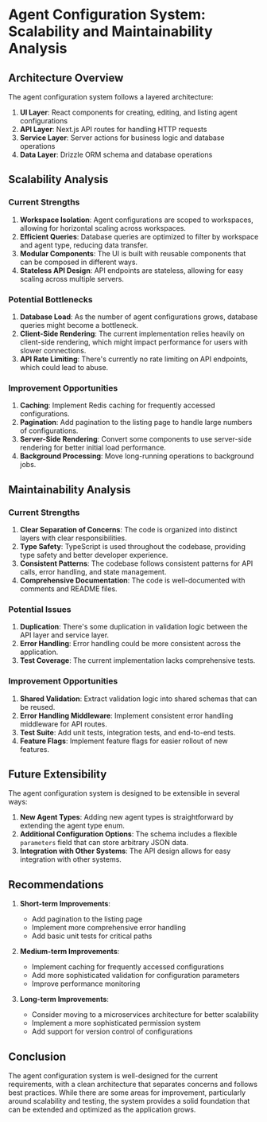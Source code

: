 # Agent Configuration System: Scalability and Maintainability Analysis

## Architecture Overview

The agent configuration system follows a layered architecture:

1. **UI Layer**: React components for creating, editing, and listing agent configurations
2. **API Layer**: Next.js API routes for handling HTTP requests
3. **Service Layer**: Server actions for business logic and database operations
4. **Data Layer**: Drizzle ORM schema and database operations

## Scalability Analysis

### Current Strengths

1. **Workspace Isolation**: Agent configurations are scoped to workspaces, allowing for horizontal scaling across workspaces.
2. **Efficient Queries**: Database queries are optimized to filter by workspace and agent type, reducing data transfer.
3. **Modular Components**: The UI is built with reusable components that can be composed in different ways.
4. **Stateless API Design**: API endpoints are stateless, allowing for easy scaling across multiple servers.

### Potential Bottlenecks

1. **Database Load**: As the number of agent configurations grows, database queries might become a bottleneck.
2. **Client-Side Rendering**: The current implementation relies heavily on client-side rendering, which might impact performance for users with slower connections.
3. **API Rate Limiting**: There's currently no rate limiting on API endpoints, which could lead to abuse.

### Improvement Opportunities

1. **Caching**: Implement Redis caching for frequently accessed configurations.
2. **Pagination**: Add pagination to the listing page to handle large numbers of configurations.
3. **Server-Side Rendering**: Convert some components to use server-side rendering for better initial load performance.
4. **Background Processing**: Move long-running operations to background jobs.

## Maintainability Analysis

### Current Strengths

1. **Clear Separation of Concerns**: The code is organized into distinct layers with clear responsibilities.
2. **Type Safety**: TypeScript is used throughout the codebase, providing type safety and better developer experience.
3. **Consistent Patterns**: The codebase follows consistent patterns for API calls, error handling, and state management.
4. **Comprehensive Documentation**: The code is well-documented with comments and README files.

### Potential Issues

1. **Duplication**: There's some duplication in validation logic between the API layer and service layer.
2. **Error Handling**: Error handling could be more consistent across the application.
3. **Test Coverage**: The current implementation lacks comprehensive tests.

### Improvement Opportunities

1. **Shared Validation**: Extract validation logic into shared schemas that can be reused.
2. **Error Handling Middleware**: Implement consistent error handling middleware for API routes.
3. **Test Suite**: Add unit tests, integration tests, and end-to-end tests.
4. **Feature Flags**: Implement feature flags for easier rollout of new features.

## Future Extensibility

The agent configuration system is designed to be extensible in several ways:

1. **New Agent Types**: Adding new agent types is straightforward by extending the agent type enum.
2. **Additional Configuration Options**: The schema includes a flexible `parameters` field that can store arbitrary JSON data.
3. **Integration with Other Systems**: The API design allows for easy integration with other systems.

## Recommendations

1. **Short-term Improvements**:
   - Add pagination to the listing page
   - Implement more comprehensive error handling
   - Add basic unit tests for critical paths

2. **Medium-term Improvements**:
   - Implement caching for frequently accessed configurations
   - Add more sophisticated validation for configuration parameters
   - Improve performance monitoring

3. **Long-term Improvements**:
   - Consider moving to a microservices architecture for better scalability
   - Implement a more sophisticated permission system
   - Add support for version control of configurations

## Conclusion

The agent configuration system is well-designed for the current requirements, with a clean architecture that separates concerns and follows best practices. While there are some areas for improvement, particularly around scalability and testing, the system provides a solid foundation that can be extended and optimized as the application grows. 
